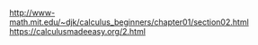 http://www-math.mit.edu/~djk/calculus_beginners/chapter01/section02.html
https://calculusmadeeasy.org/2.html
